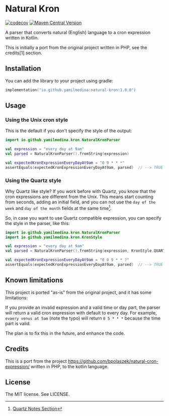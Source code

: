 # Natural Kron

[![codecov](https://codecov.io/gh/yamilmedina/natural-kron/graph/badge.svg?token=ZOCYYKQ0VP)](https://codecov.io/gh/yamilmedina/natural-kron)
[![Maven Central Version](https://img.shields.io/maven-central/v/io.github.yamilmedina/natural-kron?style=flat-square&color=green)](https://central.sonatype.com/artifact/io.github.yamilmedina/natural-kron/overview)

A parser that converts natural (English) language to a cron expression written in Kotlin.

This is initially a port from the original project written in PHP, see the credits[1] section.

## Installation ##

You can add the library to your project using gradle:

```kotlin
implementation("io.github.yamilmedina:natural-kron:1.0.0")
```

## Usage ##

### Using the Unix cron style

This is the default if you don't specify the style of the output:

```kotlin
import io.github.yamilmedina.kron.NaturalKronParser

val expression = "every day at 9am"
val parsed = NaturalKronParser().fromString(expression)

val expectedKronExpressionEveryDayAt9am = "0 9 * * *"
assertEquals(expectedKronExpressionEveryDayAt9am, parsed)  // --> TRUE
```

### Using the Quartz style

Why Quartz like style? If you work before with Quartz, you know that the cron expressions are different from the Unix.
This means start counting from seconds, adding an initial field, and you can not use the `day of the week`
and `day of the month` fields at the same time[^1].

So, in case you want to use Quartz compatible expression, you can specify the style in the parser, like this:

[^1]: [Quartz Notes Section](https://www.quartz-scheduler.org/documentation/quartz-2.3.0/tutorials/crontrigger.html#notes)

```kotlin
import io.github.yamilmedina.kron.NaturalKronParser
import io.github.yamilmedina.kron.KronStyle

val expression = "every day at 9am"
val parsed = NaturalKronParser().fromString(expression, KronStyle.QUARTZ)

val expectedKronExpressionEveryDayAt9am = "0 0 9 * * ?"
assertEquals(expectedKronExpressionEveryDayAt9am, parsed)  // --> TRUE
```

## Known limitations ##

This project is ported "as-is" from the original project, and it has some limitations:

If you provide an invalid expression and a valid time or day part, the parser will return a valid cron expression with
default to every day. For example, `evaery venus at 5am` (note the typo) will return `0 5 * * *` because the time part
is valid.

The plan is to fix this in the future, and enhance the code.

## Credits ##

This is a port from the project https://github.com/bpolaszek/natural-cron-expression/ written in PHP, to the kotlin
language.

## License ##

The MIT license. See LICENSE.